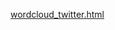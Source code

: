 



[wordcloud_twitter.html](https://bryan051003.github.io/csx_rproject/week_4/wordcloud_twitter.html)


